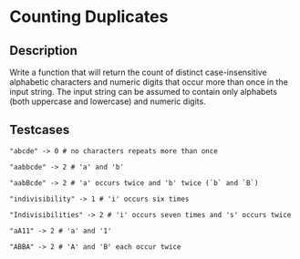 # Counting Duplicates

## Description 

Write a function that will return the count of distinct case-insensitive alphabetic characters and numeric digits that occur more than once in the input string. The input string can be assumed to contain only alphabets (both uppercase and lowercase) and numeric digits.


## Testcases

    "abcde" -> 0 # no characters repeats more than once
    
    "aabbcde" -> 2 # 'a' and 'b'
    
    "aabBcde" -> 2 # 'a' occurs twice and 'b' twice (`b` and `B`)
    
    "indivisibility" -> 1 # 'i' occurs six times
    
    "Indivisibilities" -> 2 # 'i' occurs seven times and 's' occurs twice
    
    "aA11" -> 2 # 'a' and '1'
    
    "ABBA" -> 2 # 'A' and 'B' each occur twice